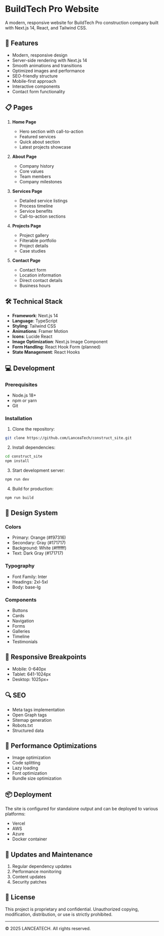# BuildTech Pro Website

A modern, responsive website for BuildTech Pro construction company built with Next.js 14, React, and Tailwind CSS.

## 🚀 Features

- Modern, responsive design
- Server-side rendering with Next.js 14
- Smooth animations and transitions
- Optimized images and performance
- SEO-friendly structure
- Mobile-first approach
- Interactive components
- Contact form functionality

## 📋 Pages

1. **Home Page**
   - Hero section with call-to-action
   - Featured services
   - Quick about section
   - Latest projects showcase

2. **About Page**
   - Company history
   - Core values
   - Team members
   - Company milestones

3. **Services Page**
   - Detailed service listings
   - Process timeline
   - Service benefits
   - Call-to-action sections

4. **Projects Page**
   - Project gallery
   - Filterable portfolio
   - Project details
   - Case studies

5. **Contact Page**
   - Contact form
   - Location information
   - Direct contact details
   - Business hours

## 🛠 Technical Stack

- **Framework**: Next.js 14
- **Language**: TypeScript
- **Styling**: Tailwind CSS
- **Animations**: Framer Motion
- **Icons**: Lucide React
- **Image Optimization**: Next.js Image Component
- **Form Handling**: React Hook Form (planned)
- **State Management**: React Hooks

## 💻 Development

### Prerequisites

- Node.js 18+ 
- npm or yarn
- Git

### Installation

1. Clone the repository:
```bash
git clone https://github.com/LanceaTech/construct_site.git
```

2. Install dependencies:
```bash
cd construct_site
npm install
```

3. Start development server:
```bash
npm run dev
```

4. Build for production:
```bash
npm run build
```

## 🎨 Design System

### Colors
- Primary: Orange (#f97316)
- Secondary: Gray (#171717)
- Background: White (#ffffff)
- Text: Dark Gray (#171717)

### Typography
- Font Family: Inter
- Headings: 2xl-5xl
- Body: base-lg

### Components
- Buttons
- Cards
- Navigation
- Forms
- Galleries
- Timeline
- Testimonials

## 📱 Responsive Breakpoints

- Mobile: 0-640px
- Tablet: 641-1024px
- Desktop: 1025px+

## 🔍 SEO

- Meta tags implementation
- Open Graph tags
- Sitemap generation
- Robots.txt
- Structured data

## 🚀 Performance Optimizations

- Image optimization
- Code splitting
- Lazy loading
- Font optimization
- Bundle size optimization

## 📦 Deployment

The site is configured for standalone output and can be deployed to various platforms:

- Vercel
- AWS
- Azure
- Docker container

## 🔄 Updates and Maintenance

1. Regular dependency updates
2. Performance monitoring
3. Content updates
4. Security patches

## 📝 License

This project is proprietary and confidential. Unauthorized copying, modification, distribution, or use is strictly prohibited.


---

© 2025 LANCEATECH. All rights reserved.